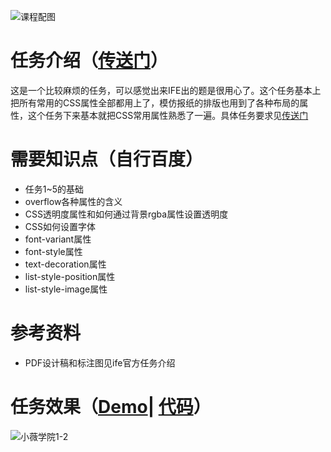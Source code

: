 ![课程配图](http://gss0.baidu.com/9rkZbzqaKgQUohGko9WTAnF6hhy/mms-res/fed/ife/ife_tutor/课程配图.3fb31f3e5af7e8d7.jpg)
# 任务介绍（[传送门](http://ife.baidu.com/course/detail/id/99)）
这是一个比较麻烦的任务，可以感觉出来IFE出的题是很用心了。这个任务基本上把所有常用的CSS属性全部都用上了，模仿报纸的排版也用到了各种布局的属性，这个任务下来基本就把CSS常用属性熟悉了一遍。具体任务要求见[传送门](http://ife.baidu.com/course/detail/id/99)
# 需要知识点（自行百度）
+ 任务1~5的基础
+ overflow各种属性的含义
+ CSS透明度属性和如何通过背景rgba属性设置透明度
+ CSS如何设置字体
+ font-variant属性
+ font-style属性
+ text-decoration属性
+ list-style-position属性
+ list-style-image属性
# 参考资料
+ PDF设计稿和标注图见ife官方任务介绍
# 任务效果（[Demo](https://xluos.github.io/ife/%E7%AC%AC%E4%B8%80%E9%98%B6%E6%AE%B5/1-6.html)| [代码](https://github.com/xluos/ife)）
![小薇学院1-2](http://7xrp04.com1.z0.glb.clouddn.com/task_1_6_2.jpg)